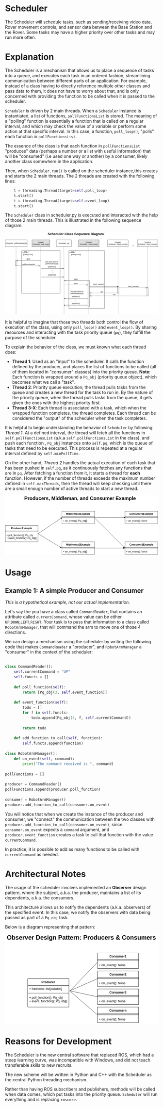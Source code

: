 # Scheduler

The Scheduler will schedule tasks, such as sending/receiving video data, Rover movement controls, and sensor data between the Base Station and the Rover. Some tasks may have a higher priority over other tasks and may run more often.

# Explanation

The Scheduler is a mechanism that allows us to place a sequence of tasks into a queue, and executes each task in an ordered fashion, streamlining communication between different parts of an application. For example, instead of a class having to directly reference multiple other classes and pass data to them, it does not have to worry about that, and is only concerned with providing the function to be called when it is passed to the scheduler. 

`Scheduler` is driven by 2 main threads. When a `Scheduler` instance is instantiated, a list of functions, `pollFunctionsList` is stored. The meaning of a "polling" function is essentially a function that is called on a regular interval, and which may check the value of a variable or perform some action at that specific interval. In this case, a function, `poll_loop()`, "polls" each function in `pollFunctionsList`. 

The essence of the class is that each function in `pollFunctionsList` "produces" data (perhaps a number or a list with useful information) that will be "consumed" (i.e used one way or another) by a consumer, likely another class somewhere in the application. 

Then, when `Scheduler.run()` is called on the scheduler instance,this creates and starts the 2 main threads. The 2 threads are created with the following lines:


```python
	t = threading.Thread(target=self.poll_loop)
	t.start()
	t = threading.Thread(target=self.event_loop)
	t.start()
```

The `Scheduler` class in scheduler.py is executed and interacted with the help of those 2 main threads. This is illustrated in the following sequence diagram.

![Scheduler Sequence Diagram](images/scheduler_sequence_diagram.png)

It is helpful to imagine that those two threads both control the flow of execution of the class, using only `poll_loop()` and `event_loop()`. By sharing resources and interacting with the task priority queue (`pq`), they fulfill the purpose of the scheduler.

To explain the behavior of the class, we must known what each thread does:
- **Thread 1**: Used as an "input" to the scheduler. It calls the function defined by the producer, and places the list of functions to be called (all of them located in "consumer" classes) into the priority queue. **Note**: Each function is wrapped around a `Pq_obj` (priority queue object), which becomes what we call a "task".
- **Thread 2**: Priority queue execution; the thread pulls tasks from the queue and creates a new thread for the task to run in. By the nature of the priority queue, when the thread pulls tasks from the queue, it gets given the ones with the highest priority first.
- **Thread 3-X**: Each thread is associated with a task, which when the wrapped function completes, the thread completes. Each thread can be considered the "output" of the scheduler when the task completes.


It is helpful to begin understanding the behavior of `Scheduler` by following _Thread 1_. At a defined interval, the thread will fetch all the functions in `self.pollFunctionsList` (a.k.a `self.pollFunctionsList` in the class), and push each function , `Pq_obj` instances onto `self.pq`, which is the queue of tasks that need to be executed. This process is repeated at a regular interval defined by `self.minPollTime`.

On the other hand, _Thread 2_ handles the actual execution of each task that has been pushed in `self.pq`, as it continuously fetches any functions that are in `pq`. After fetching a function from it, it starts a thread for **each** function. However, if the number of threads exceeds the maximum number defined in `self.maxThreads`, then the thread will keep checking until there are a small enough number of active threads to start a new thread.

![Scheduler Example Diagram](images/scheduler_example.png)

# Usage

## Example 1: A simple Producer and Consumer

*This is a hypothetical example, not our actual implementation.*

Let's say the you have a class called `CommandReader`, that contains an attribute called `currentCommand`, whose value can be either `UP`,`DOWN`,`LEFT`,`RIGHT`. Your task is to pass that information to a class called `RobotArmManager`, that will command the arm to move one of those 4 directions. 

We can design a mechanism using the scheduler by writing the following code that makes `CommandReader` a "producer", and `RobotArmManager` a "consumer" in the context of the scheduler:

```python

class CommandReader():
	self.currentCommand = "UP"
	self.functs = []

	def poll_function(self):
		return [Pq_obj(3, self.event_function)]

	def event_function(self):
		todo = []
		for f in self.functs:
			todo.append(Pq_obj(3, f, self.currentCommand))

		return todo

	def add_function_to_call(self, function):
		self.functs.append(function)

class RobotArmManager():
	def on_event(self, command):
		print("The command received is ", command)

pollFunctions = []

producer = CommandReader()
pollFunctions.append(producer.poll_function)

consumer = RobotArmManager()
producer.add_function_to_call(consumer.on_event)

```

You will notice that when we create the instance of the producer and consumer, we "connect" the communication between the two classes with `producer.add_function_to_call(consumer.on_event)`, since `consumer.on_event` expects a `command` argument, and `producer.event_function` creates a task to call that function with the value `currentCommand`. 

In practice, it is possible to add as many functions to be called with `currentCommand` as needed. 

# Architectural Notes

The usage of the scheduler involves implemented an **Observer** design pattern, where the subject, a.k.a. the producer, maintains a list of its dependents, a.k.a. the consumers.

This architecture allows us to notify the dependents (a.k.a. observers) of the specified event. In this case, we notify the observers with data being passed as part of a `Pq_obj` task.

Below is a diagram representing that pattern:

![Scheduler observer pattern](images/scheduler_observer_pattern.png)

# Reasons for Development

The Scheduler is the new central software that replaced ROS, which had a steep learning curve, was incompatible with Windows, and did not teach transferable skills to new recruits.

The new scheme will be written in Python and C++ with the Scheduler as the central Python threading mechanism.

Rather than having ROS subscribers and publishers, methods will be called when data comes, which put tasks into the priority queue. `Scheduler` will run everything and is replacing `roscore`.
